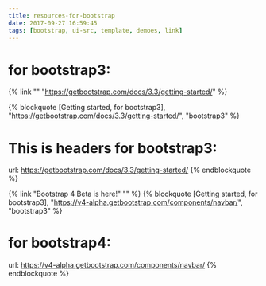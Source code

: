 ```yaml
---
title: resources-for-bootstrap
date: 2017-09-27 16:59:45
tags: [bootstrap, ui-src, template, demoes, link]
---
```



# for bootstrap3:
{% link "" "https://getbootstrap.com/docs/3.3/getting-started/" %}


{% blockquote [Getting started, for bootstrap3], "https://getbootstrap.com/docs/3.3/getting-started/", "bootstrap3" %}
# This is headers for bootstrap3:
url: https://getbootstrap.com/docs/3.3/getting-started/
{% endblockquote %}

{% link "Bootstrap 4 Beta is here!" "" %}
{% blockquote [Getting started, for bootstrap3], "https://v4-alpha.getbootstrap.com/components/navbar/", "bootstrap3" %}
# for bootstrap4:
url: https://v4-alpha.getbootstrap.com/components/navbar/
{% endblockquote %}

